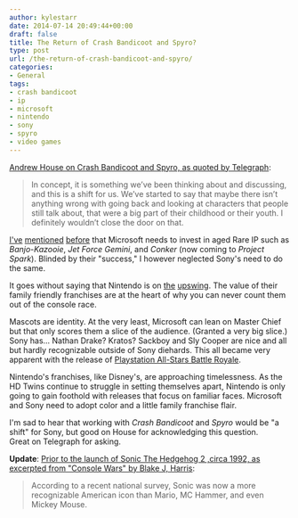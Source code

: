 ```yaml
---
author: kylestarr
date: 2014-07-14 20:49:44+00:00
draft: false
title: The Return of Crash Bandicoot and Spyro?
type: post
url: /the-return-of-crash-bandicoot-and-spyro/
categories:
- General
tags:
- crash bandicoot
- ip
- microsoft
- nintendo
- sony
- spyro
- video games
---
```


[Andrew House on Crash Bandicoot and Spyro, as quoted by Telegraph](http://www.telegraph.co.uk/technology/video-games/playstation/10962258/Bring-back-Crash-Bandicoot-I-definitely-wouldnt-close-the-door-on-that.html):

> In concept, it is something we’ve been thinking about and discussing, and this is a shift for us. We’ve started to say that maybe there isn’t anything wrong with going back and looking at characters that people still talk about, that were a big part of their childhood or their youth. I definitely wouldn’t close the door on that.

[I've](/2014/06/19/rare-and-lionhead-are-crown-jewels/) [mentioned](/2014/05/16/rare-is-evaluating-what-to-do-after-kinect-says-phil-spencer-polygon/) [before](/2013/05/22/xbox-one-swinging-for-the-franchise-fences-with-rare-ip/) that Microsoft needs to invest in aged Rare IP such as _Banjo-Kazooie_, _Jet Force Gemini_, and _Conker_ (now coming to _Project Spark_). Blinded by their "success," I however neglected Sony's need to do the same.

It goes without saying that Nintendo is on [the](/2014/06/12/mario-kart-is-moving-units/) [upswing](/2014/07/05/mario-kart-8-lifts-console-sales-more-than-titanfall-or-second-son/). The value of their family friendly franchises are at the heart of why you can never count them out of the console race.

Mascots are identity. At the very least, Microsoft can lean on Master Chief but that only scores them a slice of the audience. (Granted a very big slice.) Sony has... Nathan Drake? Kratos? Sackboy and Sly Cooper are nice and all but hardly recognizable outside of Sony diehards. This all became very apparent with the release of [Playstation All-Stars Battle Royale](http://en.m.wikipedia.org/wiki/PlayStation_All-Stars_Battle_Royale).

Nintendo's franchises, like Disney's, are approaching timelessness. As the HD Twins continue to struggle in setting themselves apart, Nintendo is only going to gain foothold with releases that focus on familiar faces. Microsoft and Sony need to adopt color and a little family franchise flair.

I'm sad to hear that working with _Crash Bandicoot_ and _Spyro_ would be "a shift" for Sony, but good on House for acknowledging this question. Great on Telegraph for asking.

**Update**: [Prior to the launch of Sonic The Hedgehog 2 ,circa 1992, as excerpted from "Console Wars" by Blake J, Harris](https://itunes.apple.com/WebObjects/MZStore.woa/wa/viewBook?id=718597648):

> According to a recent national survey, Sonic was now a more recognizable American icon than Mario, MC Hammer, and even Mickey Mouse.
